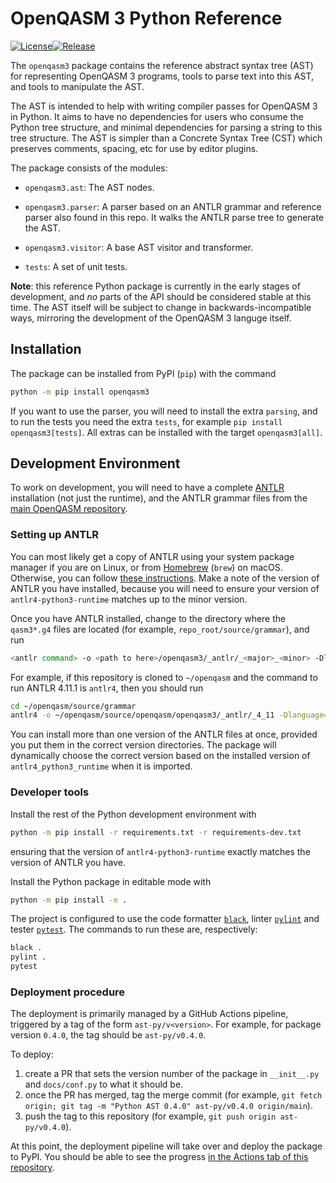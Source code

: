 # OpenQASM 3 Python Reference

[![License](https://img.shields.io/github/license/Qiskit/openqasm.svg)](https://opensource.org/licenses/Apache-2.0)<!-- long-description-skip-begin -->[![Release](https://img.shields.io/pypi/v/openqasm3)](https://pypi.org/project/openqasm3)<!-- long-description-skip-end -->

The `openqasm3` package contains the reference abstract syntax tree (AST) for representing OpenQASM 3 programs, tools to parse text into this AST, and tools to manipulate the AST.

The AST is intended to help with writing compiler passes for OpenQASM 3 in Python.
It aims to have no dependencies for users who consume the Python tree structure, and minimal dependencies for parsing a string to this tree structure.
The AST is simpler than a Concrete Syntax Tree (CST) which preserves comments, spacing, etc for use by editor plugins.

The package consists of the modules:

* `openqasm3.ast`: The AST nodes.

* `openqasm3.parser`:
  A parser based on an ANTLR grammar and reference parser also found in this repo.
  It walks the ANTLR parse tree to generate the AST.

* `openqasm3.visitor`: A base AST visitor and transformer.

* `tests`: A set of unit tests.


**Note**: this reference Python package is currently in the early stages of development, and _no_ parts of the API should be considered stable at this time.
The AST itself will be subject to change in backwards-incompatible ways, mirroring the development of the OpenQASM 3 languge itself.


## Installation

The package can be installed from PyPI (`pip`) with the command

```bash
python -m pip install openqasm3
```

If you want to use the parser, you will need to install the extra `parsing`, and to run the tests you need the extra `tests`, for example `pip install openqasm3[tests]`.
All extras can be installed with the target `openqasm3[all]`.


## Development Environment

To work on development, you will need to have a complete [ANTLR](https://www.antlr.org/) installation (not just the runtime), and the ANTLR grammar files from the [main OpenQASM repository](https://github.com/Qiskit/openqasm).

### Setting up ANTLR

You can most likely get a copy of ANTLR using your system package manager if you are on Linux, or from [Homebrew](https://brew.sh) (`brew`) on macOS.
Otherwise, you can follow [these instructions](https://github.com/antlr/antlr4/blob/master/doc/getting-started.md).
Make a note of the version of ANTLR you have installed, because you will need to ensure your version of `antlr4-python3-runtime` matches up to the minor version.

Once you have ANTLR installed, change to the directory where the `qasm3*.g4` files are located (for example, `repo_root/source/grammar`), and run
```bash
<antlr command> -o <path to here>/openqasm3/_antlr/_<major>_<minor> -Dlanguage=Python3 -visitor qasm3Lexer.g4 qasm3Parser.g4
```

For example, if this repository is cloned to `~/openqasm` and the command to run ANTLR 4.11.1 is `antlr4`, then you should run
```bash
cd ~/openqasm/source/grammar
antlr4 -o ~/openqasm/source/openqasm/openqasm3/_antlr/_4_11 -Dlanguage=Python3 -visitor qasm3Lexer.g4 qasm3Parser.g4
```

You can install more than one version of the ANTLR files at once, provided you put them in the correct version directories.
The package will dynamically choose the correct version based on the installed version of `antlr4_python3_runtime` when it is imported.

### Developer tools

Install the rest of the Python development environment with
```bash
python -m pip install -r requirements.txt -r requirements-dev.txt
```
ensuring that the version of `antlr4-python3-runtime` exactly matches the version of ANTLR you have.

Install the Python package in editable mode with
```bash
python -m pip install -e .
```

The project is configured to use the code formatter [`black`](https://pypi.org/project/black), linter [`pylint`](https://pylint.org) and tester [`pytest`](https://pytest.org).
The commands to run these are, respectively:
```bash
black .
pylint .
pytest
```


### Deployment procedure

The deployment is primarily managed by a GitHub Actions pipeline, triggered by a tag of the form `ast-py/v<version>`.
For example, for package version `0.4.0`, the tag should be `ast-py/v0.4.0`.

To deploy:

1. create a PR that sets the version number of the package in `__init__.py` and `docs/conf.py` to what it should be.
2. once the PR has merged, tag the merge commit (for example, `git fetch origin; git tag -m "Python AST 0.4.0" ast-py/v0.4.0 origin/main`).
3. push the tag to this repository (for example, `git push origin ast-py/v0.4.0`).

At this point, the deployment pipeline will take over and deploy the package to PyPI.
You should be able to see the progress [in the Actions tab of this repository](https://github.com/openqasm/openqasm/actions/workflows/deploy-ast.yml).
